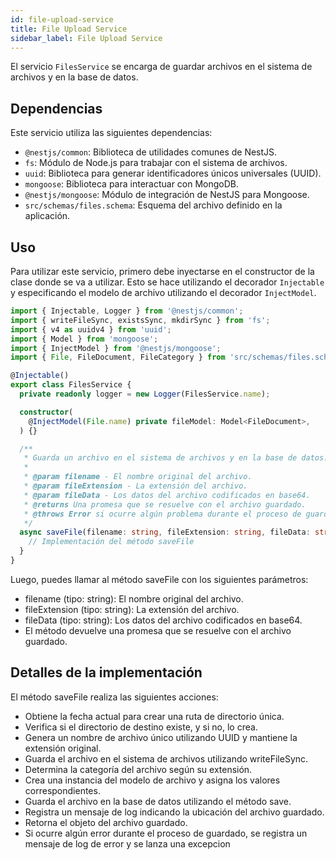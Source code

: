 ```yaml
---
id: file-upload-service
title: File Upload Service
sidebar_label: File Upload Service
---
```


El servicio `FilesService` se encarga de guardar archivos en el sistema de archivos y en la base de datos.

## Dependencias

Este servicio utiliza las siguientes dependencias:

- `@nestjs/common`: Biblioteca de utilidades comunes de NestJS.
- `fs`: Módulo de Node.js para trabajar con el sistema de archivos.
- `uuid`: Biblioteca para generar identificadores únicos universales (UUID).
- `mongoose`: Biblioteca para interactuar con MongoDB.
- `@nestjs/mongoose`: Módulo de integración de NestJS para Mongoose.
- `src/schemas/files.schema`: Esquema del archivo definido en la aplicación.

## Uso

Para utilizar este servicio, primero debe inyectarse en el constructor de la clase donde se va a utilizar. Esto se hace utilizando el decorador `Injectable` y especificando el modelo de archivo utilizando el decorador `InjectModel`.

```typescript
import { Injectable, Logger } from '@nestjs/common';
import { writeFileSync, existsSync, mkdirSync } from 'fs';
import { v4 as uuidv4 } from 'uuid';
import { Model } from 'mongoose';
import { InjectModel } from '@nestjs/mongoose';
import { File, FileDocument, FileCategory } from 'src/schemas/files.schema';

@Injectable()
export class FilesService {
  private readonly logger = new Logger(FilesService.name);

  constructor(
    @InjectModel(File.name) private fileModel: Model<FileDocument>,
  ) {}

  /**
   * Guarda un archivo en el sistema de archivos y en la base de datos.
   *
   * @param filename - El nombre original del archivo.
   * @param fileExtension - La extensión del archivo.
   * @param fileData - Los datos del archivo codificados en base64.
   * @returns Una promesa que se resuelve con el archivo guardado.
   * @throws Error si ocurre algún problema durante el proceso de guardado.
   */
  async saveFile(filename: string, fileExtension: string, fileData: string): Promise<File> {
    // Implementación del método saveFile
  }
}
```
Luego, puedes llamar al método saveFile con los siguientes parámetros:

- filename (tipo: string): El nombre original del archivo.
- fileExtension (tipo: string): La extensión del archivo.
- fileData (tipo: string): Los datos del archivo codificados en base64.
- El método devuelve una promesa que se resuelve con el archivo guardado.

## Detalles de la implementación
El método saveFile realiza las siguientes acciones:

- Obtiene la fecha actual para crear una ruta de directorio única.
- Verifica si el directorio de destino existe, y si no, lo crea.
- Genera un nombre de archivo único utilizando UUID y mantiene la extensión original.
- Guarda el archivo en el sistema de archivos utilizando writeFileSync.
- Determina la categoría del archivo según su extensión.
- Crea una instancia del modelo de archivo y asigna los valores correspondientes.
- Guarda el archivo en la base de datos utilizando el método save.
- Registra un mensaje de log indicando la ubicación del archivo guardado.
- Retorna el objeto del archivo guardado.
- Si ocurre algún error durante el proceso de guardado, se registra un mensaje de log de error y se lanza una excepcion
